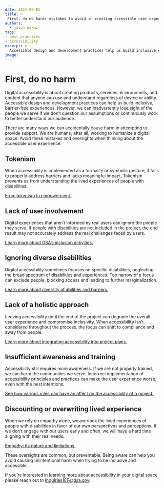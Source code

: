 ```yaml
---
date: 2023-09-01
title: >
 First, do no harm: mistakes to avoid in creating accessible user experiences
authors: 
  - jason-nakai
tags: 
- best practices
- accessibility
excerpt: > 
  Accessible design and development practices help us build inclusive experiences. But we can lose sight of the people we serve if we don’t steadily work to better understand our users. To create accessible experiences, avoid these mistakes.
image:
---
```


# First, do no harm
Digital accessibility is about creating products, services, environments, and content that anyone can use and understand regardless of device or ability. Accessible design and development practices can help us build inclusive, barrier-free experiences. However, we can inadvertently lose sight of the people we serve if we don’t question our assumptions or continuously work to better understand our audience.

There are many ways we can accidentally cause harm in attempting to provide support. We are humans, after all, working to humanize a digital space. Avoid these mistakes and oversights when thinking about the accessible user experience.

## Tokenism
When accessibility is implemented as a formality or symbolic gesture, it fails to properly address barriers and lacks meaningful impact. Tokenism prevents us from understanding the lived experiences of people with disabilities. 

[From tokenism to empowerment.](https://www.ncbi.nlm.nih.gov/pmc/articles/PMC4975844/)

## Lack of user involvement
Digital experiences that aren’t informed by real users can ignore the people they serve. If people with disabilities are not included in the project, the end result may not accurately address the real challenges faced by users.

[Learn more about GSA’s inclusion activities.](https://www.gsa.gov/governmentwide-initiatives/diversity-equity-inclusion-and-accessibility)

## Ignoring diverse disabilities
Digital accessibility sometimes focuses on specific disabilities,  neglecting the broad spectrum of disabilities and experiences. Too narrow of a focus can exclude people, blocking access and leading to further marginalization.

[Learn more about diversity of abilities and barriers.](https://www.w3.org/WAI/people-use-web/abilities-barriers/)

## Lack of a holistic approach
Leaving accessibility until the end of the project can degrade the overall user experience and compromise inclusivity. When accessibility isn’t considered throughout the process, the focus can shift to compliance and away from people.

[Learn more about integrating accessibility into project plans.](https://www.section508.gov/manage/deia-guidance/)

## Insufficient awareness and training
Accessibility still requires more awareness. If we are not properly trained, we can harm the communities we serve. Incorrect implementation of accessibility principles and practices can make the user experience worse, even with the best intentions.

[See how various roles can have an affect on the accessibility of a project.](https://www.section508.gov/manage/deia-guidance/)

## Discounting or overwriting lived experience
When we rely on empathy alone, we overlook the lived experiences of people with disabilities in favor of our own perspectives and perceptions. If we don’t engage with our users early and often, we will have a hard time aligning with their real needs.

[Empathy: its nature and limitations.](https://www.ncbi.nlm.nih.gov/pmc/articles/PMC9300140/)



These oversights are common, but preventable. Being aware can help you avoid causing unintentional harm when trying to be inclusive and accessible.

If you're interested in learning more about accessibility in your digital space please reach out to Inquiries18F@gsa.gov.

